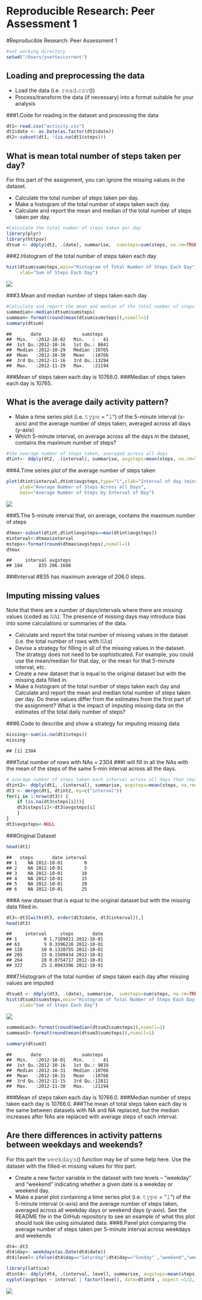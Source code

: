 # Reproducible Research: Peer Assessment 1
#Reproducible Research: Peer Assessment 1


```r
#set working directory
setwd("/Users/yvette/current")
```
## Loading and preprocessing the data
- Load the data (i.e. 𝚛𝚎𝚊𝚍.𝚌𝚜𝚟())
- Process/transform the data (if necessary) into a format suitable for your analysis

###1.Code for reading in the dataset and processing the data

```r
dt1<-read.csv("activity.csv")
dt1$date <- as.Date(as.factor(dt1$date))
dt2<-subset(dt1, !(is.na(dt1$steps)))
```
## What is mean total number of steps taken per day?
For this part of the assignment, you can ignore the missing values in the dataset.

- Calculate the total number of steps taken per day. 
- Make a histogram of the total number of steps taken each day. 
- Calculate and report the mean and median of the total number of steps taken per day.


```r
#Calculate the total number of steps taken per day
library(plyr)
library(httpuv)
dtsum <- ddply(dt2, .(date), summarise,  sumsteps=sum(steps, na.rm=TRUE))
```
###2.Histogram of the total number of steps taken each day

```r
hist(dtsum$sumsteps,main="Histogram of Total Number of Steps Each Day",
     xlab="Sum of Steps Each Day")
```

![](PA1_template_files/figure-html/unnamed-chunk-4-1.png)<!-- -->

###3.Mean and median number of steps taken each day

```r
#Calculate and report the mean and median of the total number of steps taken per day.
summedian<-median(dtsum$sumsteps)
summean<-format(round(mean(dtsum$sumsteps)),nsmall=1)
summary(dtsum)
```

```
##       date               sumsteps    
##  Min.   :2012-10-02   Min.   :   41  
##  1st Qu.:2012-10-16   1st Qu.: 8841  
##  Median :2012-10-29   Median :10765  
##  Mean   :2012-10-30   Mean   :10766  
##  3rd Qu.:2012-11-16   3rd Qu.:13294  
##  Max.   :2012-11-29   Max.   :21194
```
###Mean of steps taken each day is 10766.0. 
###Median of steps taken each day is 10765.

## What is the average daily activity pattern?
- Make a time series plot (i.e. 𝚝𝚢𝚙𝚎 = "𝚕") of the 5-minute interval (x-axis) and the average number of steps taken, averaged across all days (y-axis)
- Which 5-minute interval, on average across all the days in the dataset, contains the maximum number of steps?

```r
#the average number of steps taken, averaged across all days 
dtint<- ddply(dt2, .(interval), summarise, avgsteps=mean(steps, na.rm=TRUE))
```
###4.Time series plot of the average number of steps taken

```r
plot(dtint$interval,dtint$avgsteps,type="l",xlab="Interval of day (mins)",
     ylab="Average Number of Steps Across all Days", 
     main="Average Number of Steps by Interval of Day")
```

![](PA1_template_files/figure-html/unnamed-chunk-7-1.png)<!-- -->

###5.The 5-minute interval that, on average, contains the maximum number of steps

```r
dtmax<-subset(dtint,dtint$avgsteps==max(dtint$avgsteps))
minterval<-dtmax$interval
msteps<-format(round(dtmax$avgsteps),nsmall=1)
dtmax
```

```
##     interval avgsteps
## 104      835 206.1698
```
###Interval #835 has maximum average of 206.0 steps.


## Imputing missing values
Note that there are a number of days/intervals where there are missing values (coded as 𝙽𝙰). The presence of missing days may introduce bias into some calculations or summaries of the data.

- Calculate and report the total number of missing values in the dataset (i.e. the total number of rows with 𝙽𝙰s)
- Devise a strategy for filling in all of the missing values in the dataset. The strategy does not need to be sophisticated. For example, you could use the mean/median for that day, or the mean for that 5-minute interval, etc.
- Create a new dataset that is equal to the original dataset but with the missing data filled in.
- Make a histogram of the total number of steps taken each day and Calculate and report the mean and median total number of steps taken per day. Do these values differ from the estimates from the first part of the assignment? What is the impact of imputing missing data on the estimates of the total daily number of steps?

###6.Code to describe and show a strategy for imputing missing data

```r
missing<-sum(is.na(dt1$steps))
missing
```

```
## [1] 2304
```
###Total number of rows with NAs = 2304
###I will fill in all the NAs with the mean of the steps of the same 5-min interval across all the days.


```r
# average number of steps taken each interval across all days then replace NA with avg
dtint2<- ddply(dt1, .(interval), summarise, avgsteps=mean(steps, na.rm=TRUE))
dt3 <- merge(dt1, dtint2, by=c("interval"))
for(i in 1:nrow(dt3)) {
    if (is.na(dt3$steps[i])){
    dt3$steps[i]<-dt3$avgsteps[i]
    }
}
dt3$avgsteps<-NULL
```
###Original Dataset

```r
head(dt1)
```

```
##   steps       date interval
## 1    NA 2012-10-01        0
## 2    NA 2012-10-01        5
## 3    NA 2012-10-01       10
## 4    NA 2012-10-01       15
## 5    NA 2012-10-01       20
## 6    NA 2012-10-01       25
```
###A new dataset that is equal to the original dataset but with the missing data filled in.

```r
dt3<-dt3[with(dt3, order(dt3$date, dt3$interval)),]
head(dt3)
```

```
##     interval     steps       date
## 1          0 1.7169811 2012-10-01
## 63         5 0.3396226 2012-10-01
## 128       10 0.1320755 2012-10-01
## 205       15 0.1509434 2012-10-01
## 264       20 0.0754717 2012-10-01
## 327       25 2.0943396 2012-10-01
```
###7.Histogram of the total number of steps taken each day after missing values are imputed

```r
dtsum3 <- ddply(dt3, .(date), summarise,  sumsteps=sum(steps, na.rm=TRUE))
hist(dtsum3$sumsteps,main="Histogram of Total Number of Steps Each Day (Imput NAs)",
     xlab="Sum of Steps Each Day")
```

![](PA1_template_files/figure-html/unnamed-chunk-13-1.png)<!-- -->


```r
summedian3<-format(round(median(dtsum3$sumsteps)),nsmall=1)
summean3<-format(round(mean(dtsum3$sumsteps)),nsmall=1)

summary(dtsum3)
```

```
##       date               sumsteps    
##  Min.   :2012-10-01   Min.   :   41  
##  1st Qu.:2012-10-16   1st Qu.: 9819  
##  Median :2012-10-31   Median :10766  
##  Mean   :2012-10-31   Mean   :10766  
##  3rd Qu.:2012-11-15   3rd Qu.:12811  
##  Max.   :2012-11-30   Max.   :21194
```
###Mean of steps taken each day is 10766.0. 
###Median number of steps taken each day is 10766.0.
###The mean of total steps taken each day is the same between datasets with NA and NA replaced, but the median increases after NAs are replaced with average steps of each interval.
## Are there differences in activity patterns between weekdays and weekends?
For this part the 𝚠𝚎𝚎𝚔𝚍𝚊𝚢𝚜() function may be of some help here. Use the dataset with the filled-in missing values for this part.

- Create a new factor variable in the dataset with two levels – “weekday” and “weekend” indicating whether a given date is a weekday or weekend day.
- Make a panel plot containing a time series plot (i.e. 𝚝𝚢𝚙𝚎 = "𝚕") of the 5-minute interval (x-axis) and the average number of steps taken, averaged across all weekday days or weekend days (y-axis). See the README file in the GitHub repository to see an example of what this plot should look like using simulated data.
###8.Panel plot comparing the average number of steps taken per 5-minute interval across weekdays and weekends

```r
dt4<-dt3
dt4$day<- weekdays(as.Date(dt4$date))
dt4$level<-ifelse(dt4$day=="Saturday"|dt4$day=="Sunday" ,"weekend","weekday")
```


```r
library(lattice)
dtint4<- ddply(dt4, .(interval, level), summarise, avgsteps=mean(steps, na.rm=TRUE)) 
xyplot(avgsteps ~ interval | factor(level), data=dtint4 , aspect =1/2, type="l")
```

![](PA1_template_files/figure-html/unnamed-chunk-16-1.png)<!-- -->

